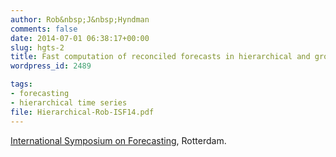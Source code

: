 ```yaml
---
author: Rob&nbsp;J&nbsp;Hyndman
comments: false
date: 2014-07-01 06:38:17+00:00
slug: hgts-2
title: Fast computation of reconciled forecasts in hierarchical and grouped time series
wordpress_id: 2489

tags:
- forecasting
- hierarchical time series
file: Hierarchical-Rob-ISF14.pdf
---
```


[International Symposium on Forecasting](http://www.forecasters.org/isf), Rotterdam.

